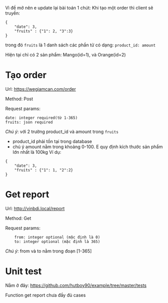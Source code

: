 Vì đề mở nên e update lại bài toán 1 chút:
Khi tạo một order thì client sẽ truyền:
```
{
	"date": 3,
	"fruits" : {"1": 2, "3":3}
}
```

trong đó `fruits` là 1 danh sách các phần tử có dạng: `product_id: amount`

Hiện tại chỉ có 2 sản phẩm: Mango(id=1), và Orange(id=2)

# Tạo order
Url: https://wegiamcan.com/order

Method: Post

Request params:
```
date: integer required(từ 1-365)
fruits: json required
```

*Chú ý*: với 2 trường product_id và amount trong `fruits`
+ product_id phải tồn tại trong database
+ chú ý amount nằm trong khoảng 0-100. E quy định kích thước sản phẩm lớn nhất là 100kg
Ví dụ:
```
{
	"date": 3,
	"fruits" : {"1": 1, "2":2}
}
```

# Get report
Url: http://vinbdi.local/report

Method: Get

Request params:
```
	from: integer optional (mặc định là 0)
	to: integer optional (mặc định là 365)
```

*Chú ý*: from và to nằm trong đoạn [1-365]

# Unit test
Nằm ở đây: https://github.com/hutboy90/example/tree/master/tests

Function get report chưa đầy đủ cases 
